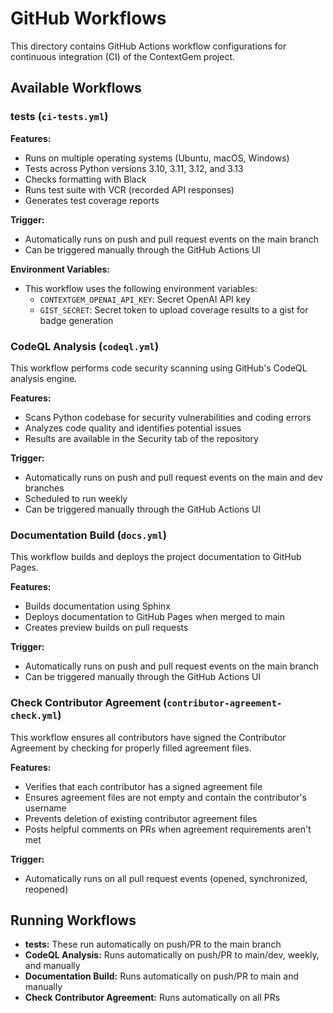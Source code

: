# GitHub Workflows

This directory contains GitHub Actions workflow configurations for continuous integration (CI) of the ContextGem project.


## Available Workflows

### tests (`ci-tests.yml`)

**Features:**
- Runs on multiple operating systems (Ubuntu, macOS, Windows)
- Tests across Python versions 3.10, 3.11, 3.12, and 3.13
- Checks formatting with Black
- Runs test suite with VCR (recorded API responses)
- Generates test coverage reports

**Trigger:**
- Automatically runs on push and pull request events on the main branch
- Can be triggered manually through the GitHub Actions UI

**Environment Variables:**
- This workflow uses the following environment variables:
    - `CONTEXTGEM_OPENAI_API_KEY`: Secret OpenAI API key
    - `GIST_SECRET`: Secret token to upload coverage results to a gist for badge generation

### CodeQL Analysis (`codeql.yml`)

This workflow performs code security scanning using GitHub's CodeQL analysis engine.

**Features:**
- Scans Python codebase for security vulnerabilities and coding errors
- Analyzes code quality and identifies potential issues
- Results are available in the Security tab of the repository

**Trigger:**
- Automatically runs on push and pull request events on the main and dev branches
- Scheduled to run weekly
- Can be triggered manually through the GitHub Actions UI

### Documentation Build (`docs.yml`)

This workflow builds and deploys the project documentation to GitHub Pages.

**Features:**
- Builds documentation using Sphinx
- Deploys documentation to GitHub Pages when merged to main
- Creates preview builds on pull requests

**Trigger:**
- Automatically runs on push and pull request events on the main branch
- Can be triggered manually through the GitHub Actions UI

### Check Contributor Agreement (`contributor-agreement-check.yml`)

This workflow ensures all contributors have signed the Contributor Agreement by checking for properly filled agreement files.

**Features:**
- Verifies that each contributor has a signed agreement file
- Ensures agreement files are not empty and contain the contributor's username
- Prevents deletion of existing contributor agreement files
- Posts helpful comments on PRs when agreement requirements aren't met

**Trigger:**
- Automatically runs on all pull request events (opened, synchronized, reopened)


## Running Workflows

- **tests:** These run automatically on push/PR to the main branch
- **CodeQL Analysis:** Runs automatically on push/PR to main/dev, weekly, and manually
- **Documentation Build:** Runs automatically on push/PR to main and manually
- **Check Contributor Agreement:** Runs automatically on all PRs
